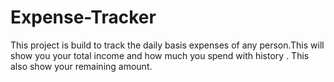 # Expense-Tracker
This project is build to track the daily basis expenses of any person.This will show you your total income and how much you spend with history . This also show your remaining amount.
